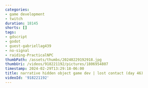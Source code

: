 ```yaml
---
categories:
- game development
- twitch
duration: 18145
shorts: []
tags:
- gdscript
- godot
- guest-gabriellag439
- no-signal
- raiding-PracticalNPC
thumbPath: /assets/thumbs/20240229192918.jpg
thumbUri: /videos/918221192/pictures/1806954807
timestamp: 2024-02-29T13:29:18-06:00
title: narrative hidden object game dev | lost contact (day 46)
videoId: '918221192'
---
```


